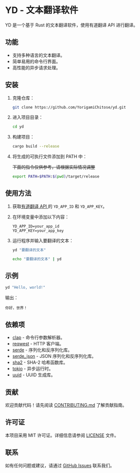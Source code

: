 # YD - 文本翻译软件

YD 是一个基于 Rust 的文本翻译软件，使用有道翻译 API 进行翻译。

## 功能

- 支持多种语言的文本翻译。
- 简单易用的命令行界面。
- 高性能的异步请求处理。

## 安装

1. 克隆仓库：

   ```bash
   git clone https://github.com/YorigamiChitose/yd.git
   ```

2. 进入项目目录：

   ```bash
   cd yd
   ```

3. 构建项目：

   ```bash
   cargo build --release
   ```

4. 将生成的可执行文件添加到 PATH 中：

   ~~下面的指令仅供参考，请根据实际情况调整~~

   ```bash
   export PATH=$PATH:$(pwd)/target/release
   ```

## 使用方法

1. 获取[有道翻译 API ](https://ai.youdao.com/doc.s#guide)的 `YD_APP_ID` 和 `YD_APP_KEY`。

2. 在环境变量中添加以下内容：

   ```env
   YD_APP_ID=your_app_id
   YD_APP_KEY=your_app_key
   ```

3. 运行程序并输入要翻译的文本：

   ```bash
   yd "要翻译的文本"
   ```
   ```bash
   echo "要翻译的文本" | yd
   ```

## 示例

```bash
yd "Hello, world!"
```

输出：

```
你好，世界！
```

## 依赖项

- [clap](https://crates.io/crates/clap) - 命令行参数解析器。
- [reqwest](https://crates.io/crates/reqwest) - HTTP 客户端。
- [serde](https://crates.io/crates/serde) - 序列化和反序列化库。
- [serde_json](https://crates.io/crates/serde_json) - JSON 序列化和反序列化库。
- [sha2](https://crates.io/crates/sha2) - SHA-2 哈希函数库。
- [tokio](https://crates.io/crates/tokio) - 异步运行时。
- [uuid](https://crates.io/crates/uuid) - UUID 生成库。


## 贡献

欢迎贡献代码！请先阅读 [CONTRIBUTING.md](CONTRIBUTING.md) 了解贡献指南。

## 许可证

本项目采用 MIT 许可证。详细信息请参阅 [LICENSE](LICENSE) 文件。

## 联系

如有任何问题或建议，请通过 [GitHub Issues](https://github.com/YorigamiChitose/yd/issues) 联系我们。
